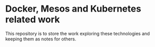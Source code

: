 # Docker, Mesos and Kubernetes related work
This repository is to store the work exploring these technologies and keeping them as notes for others.

